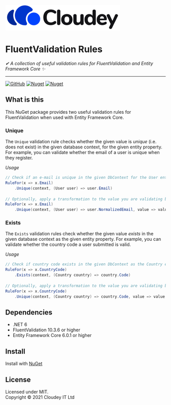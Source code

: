 [![Cloudey](https://raw.githubusercontent.com/CloudeyIT/FluentValidation.Rules/master/docs/logo-dark%400.5x.png#gh-light-mode-only)](https://cloudey.net)

# FluentValidation Rules
_✔ A collection of useful validation rules for FluentValidation and Entity Framework Core ✨_

---
[![GitHub](https://img.shields.io/github/license/CloudeyIT/FluentValidation.Rules)](https://github.com/CloudeyIT/FluentValidation.Rules/blob/master/LICENSE)
[![Nuget](https://img.shields.io/nuget/v/Cloudey.FluentValidation.Rules)](https://www.nuget.org/packages/Cloudey.FluentValidation.Rules/)
[![Nuget](https://img.shields.io/nuget/dt/Cloudey.FluentValidation.Rules)](https://www.nuget.org/packages/Cloudey.FluentValidation.Rules/)

## What is this

This NuGet package provides two useful validation rules for FluentValidation when used with Entity Framework Core.

### Unique

The `Unique` validation rule checks whether the given value is _unique_ (i.e. does not exist) in the given database context, for the given entity property. For example, you can validate whether the email of a user is unique when they register.

_Usage_
```c#
// Check if an e-mail is unique in the given DbContext for the User entity's Email property
RuleFor(x => x.Email)
    .Unique(context, (User user) => user.Email)
    
// Optionally, apply a transformation to the value you are validating before it is compared
RuleFor(x => x.Email)
    .Unique(context, (User user) => user.NormalizedEmail, value => value.ToUpper())
```

### Exists

The `Exists` validation rules check whether the given value _exists_ in the given database context as the given entity property. For example, you can validate whether the country code a user submitted is valid.

_Usage_
```c#
// Check if country code exists in the given DbContext as the Country entity's Code property
RuleFor(x => x.CountryCode)
    .Exists(context, (Country country) => country.Code)
    
// Optionally, apply a transformation to the value you are validating before it is compared
RuleFor(x => x.CountryCode)
    .Unique(context, (Country country) => country.Code, value => value.ToUpper())
```

## Dependencies

- .NET 6
- FluentValidation 10.3.6 or higher
- Entity Framework Core 6.0.1 or higher

## Install

Install with [NuGet](https://www.nuget.org/packages/Cloudey.FluentValidation.Rules/)

## License

Licensed under MIT.  
Copyright © 2021 Cloudey IT Ltd